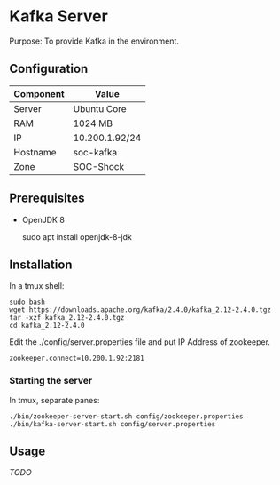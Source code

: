 # Kafka Server  

Purpose: To provide Kafka in the environment.     

## Configuration  

| Component | Value |
|-----------|-------|
| Server | Ubuntu Core  |
| RAM | 1024 MB  |
| IP | 10.200.1.92/24 |     
| Hostname | soc-kafka |
| Zone | SOC-Shock |


## Prerequisites  

- OpenJDK 8  


    sudo apt install openjdk-8-jdk

## Installation

In a tmux shell:  

    sudo bash
    wget https://downloads.apache.org/kafka/2.4.0/kafka_2.12-2.4.0.tgz        
    tar -xzf kafka_2.12-2.4.0.tgz
    cd kafka_2.12-2.4.0
    
Edit the ./config/server.properties file and put IP Address of zookeeper.  

    zookeeper.connect=10.200.1.92:2181
    
### Starting the server

In tmux, separate panes:
    
    ./bin/zookeeper-server-start.sh config/zookeeper.properties
    ./bin/kafka-server-start.sh config/server.properties

## Usage  

*TODO*
